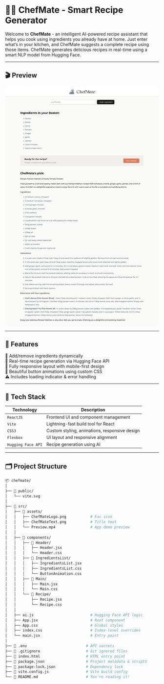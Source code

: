 # 🧑‍🍳 ChefMate - Smart Recipe Generator

Welcome to **ChefMate** - an intelligent AI-powered recipe assistant that helps you cook using ingredients you already have at home.
Just enter what’s in your kitchen, and ChefMate suggests a complete recipe using those items. 
ChefMate generates delicious recipes in real-time using a smart NLP model from Hugging Face.

---

## 🎬 Preview

![Preview](src/assets/ChefMatePreview.jpeg)

---

## 📱 Features

🧺 Add/remove ingredients dynamically  
🍲 Real-time recipe generation via Hugging Face API  
🎯 Fully responsive layout with mobile-first design  
🎨 Beautiful button animations using custom CSS  
⚠️ Includes loading indicator & error handling  

---

## 🧰 Tech Stack

|     Technology    |                  Description                  |
|-------------------|-----------------------------------------------|
| `ReactJS`         | Frontend UI and component management          |
| `Vite`            | Lightning-fast build tool for React           |
| `CSS3`            | Custom styling, animations, responsive design |
| `Flexbox`         | UI layout and responsive alignment            |
| `Hugging Face API`| Recipe generation using AI                    |

---

## 🗂️ Project Structure

```bash
📦 chefmate/
│
├── 📁 public/
│   └── vite.svg
│
├── 📁 src/
│   ├── 📁 assets/
│   │   ├── ChefMateLogo.png           # Fav icon
│   │   ├── ChefMateText.png           # Title text
│   │   └── Preview.mp4                # App demo preview
│   │
│   ├── 📁 components/
│   │   ├── 📁 Header/
│   │   │   ├── Header.jsx
│   │   │   └── Header.css
│   │   ├── 📁 IngredientsList/
│   │   │   ├── IngredientsList.jsx
│   │   │   ├── IngredientsList.css
│   │   │   └── ButtonAnimation.css
│   │   ├── 📁 Main/
│   │   │   ├── Main.jsx
│   │   │   └── Main.css
│   │   └── 📁 Recipe/
│   │       ├── Recipe.jsx
│   │       └── Recipe.css
│   │
│   ├── ai.js                          # Hugging Face API logic
│   ├── App.jsx                        # Root component
│   ├── App.css                        # Global styles
│   ├── index.css                      # Index-level overrides
│   └── main.jsx                       # Entry point
│
├── 📄 .env                           # API secrets
├── 📄 .gitignore                     # Git ignored files
├── 📄 index.html                     # HTML entry point
├── 📄 package.json                   # Project metadata & scripts
├── 📄 package-lock.json              # Dependency lock
├── 📄 vite.config.js                 # Vite build config
└── 📄 README.md                      # You're reading it!
